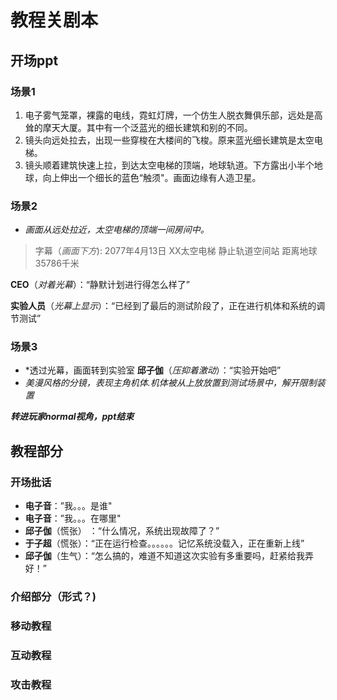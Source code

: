# 教程关剧本
## 开场ppt
### 场景1
1. 电子雾气笼罩，裸露的电线，霓虹灯牌，一个仿生人脱衣舞俱乐部，远处是高耸的摩天大厦。其中有一个泛蓝光的细长建筑和别的不同。
2. 镜头向远处拉去，出现一些穿梭在大楼间的飞梭。原来蓝光细长建筑是太空电梯。
3. 镜头顺着建筑快速上拉，到达太空电梯的顶端，地球轨道。下方露出小半个地球，向上伸出一个细长的蓝色“触须"。画面边缘有人造卫星。
### 场景2
+ *画面从远处拉近，太空电梯的顶端一间房间中。*

> 字幕（*画面下方*): 2077年4月13日 XX太空电梯 静止轨道空间站 距离地球35786千米

 **CEO**（*对着光幕*）：“静默计划进行得怎么样了”

**实验人员**（*光幕上显示*）：“已经到了最后的测试阶段了，正在进行机体和系统的调节测试”

### 场景3
+ *透过光幕，画面转到实验室
**邱子伽**（*压抑着激动*）：“实验开始吧”
+ *美漫风格的分镜，表现主角机体.机体被从上放放置到测试场景中，解开限制装置*
  
***转进玩家normal视角，ppt结束***

## 教程部分
### 开场批话
+ **电子音**：”我。。。是谁"
+ **电子音**：”我。。。在哪里"
+ **邱子伽**（慌张） ：“什么情况，系统出现故障了？”
+ **于子超**（慌张）：“正在运行检查。。。。。。记忆系统没载入，正在重新上线”
+ **邱子伽**（生气）：“怎么搞的，难道不知道这次实验有多重要吗，赶紧给我弄好！”

### 介绍部分（形式？)

### 移动教程

### 互动教程

### 攻击教程


